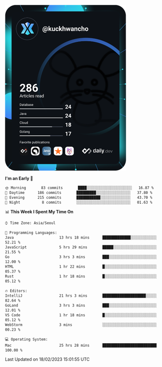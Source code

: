 <a href="https://app.daily.dev/kuckhwancho"><img src="https://github.com/kuckjwi0928/kuckjwi0928/blob/master/devcard.svg" width="400" alt="Kuckjwi Devcard"/></a>

<!--START_SECTION:waka-->
**I'm an Early 🐤** 

```text
🌞 Morning       83 commits       ████░░░░░░░░░░░░░░░░░░░░░   16.87 % 
🌆 Daytime      186 commits       █████████░░░░░░░░░░░░░░░░   37.80 % 
🌃 Evening      215 commits       ███████████░░░░░░░░░░░░░░   43.70 % 
🌙 Night          8 commits       ░░░░░░░░░░░░░░░░░░░░░░░░░   01.63 % 

```


📊 **This Week I Spent My Time On** 

```text
⌚︎ Time Zone: Asia/Seoul

💬 Programming Languages: 
Java                     13 hrs 18 mins      █████████████░░░░░░░░░░░░   52.21 % 
JavaScript               5 hrs 29 mins       █████░░░░░░░░░░░░░░░░░░░░   21.55 % 
Go                       3 hrs 3 mins        ███░░░░░░░░░░░░░░░░░░░░░░   12.00 % 
HTML                     1 hr 22 mins        █░░░░░░░░░░░░░░░░░░░░░░░░   05.37 % 
Rust                     1 hr 18 mins        █░░░░░░░░░░░░░░░░░░░░░░░░   05.12 % 

🔥 Editors: 
IntelliJ                 21 hrs 3 mins       ████████████████████░░░░░   82.64 % 
GoLand                   3 hrs 3 mins        ███░░░░░░░░░░░░░░░░░░░░░░   12.01 % 
VS Code                  1 hr 18 mins        █░░░░░░░░░░░░░░░░░░░░░░░░   05.12 % 
WebStorm                 3 mins              ░░░░░░░░░░░░░░░░░░░░░░░░░   00.23 % 

💻 Operating System: 
Mac                      25 hrs 28 mins      █████████████████████████   100.00 % 

```


 Last Updated on 18/02/2023 15:01:55 UTC
<!--END_SECTION:waka-->
